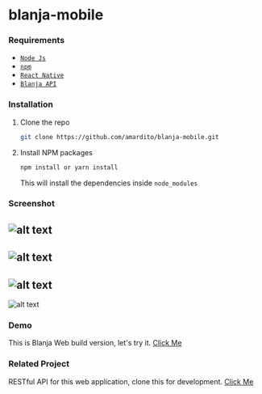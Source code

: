 # blanja-mobile

### Requirements

- [`Node Js`](https://nodejs.org/en/)
- [`npm`](https://www.npmjs.com/get-npm)
- [`React Native`](https://reactnative.dev/)
- [`Blanja API`](https://github.com/amardito/blanja-service.git)

### Installation

1. Clone the repo
   ```sh
   git clone https://github.com/amardito/blanja-mobile.git
   ```
2. Install NPM packages
   ```sh
   npm install or yarn install
   ```
   This will install the dependencies inside `node_modules`

### Screenshot

![alt text](https://res.cloudinary.com/dl3spjhwz/image/upload/v1612149570/Screenshot_2021-02-01_094720_acxsgp.jpg)
-

![alt text](https://res.cloudinary.com/dl3spjhwz/image/upload/v1612149570/Screenshot_2021-02-01_094329_ipk3ve.jpg)
-

![alt text](https://res.cloudinary.com/dl3spjhwz/image/upload/v1612149570/Screenshot_2021-02-01_094657_skjnkf.jpg)
-

![alt text](https://res.cloudinary.com/dl3spjhwz/image/upload/v1612149570/Screenshot_2021-02-01_094619_f9gtmq.jpg)

### Demo

   This is Blanja Web build version, let's try it.
   [Click Me](http://bit.ly/2ZR6t5z)

### Related Project

   RESTful API for this web application, clone this for development.
   [Click Me](http://github.com/amardito/blanja-service)
